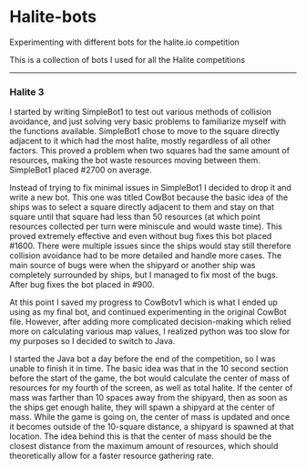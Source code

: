 # Halite-bots
Experimenting with different bots for the halite.io competition

This is a collection of bots I used for all the Halite competitions
<hr>
<h3>Halite 3 </h3>
<p>
I started by writing SimpleBot1 to test out various methods of collision avoidance, and just solving very basic problems to familiarize myself with the functions available. SimpleBot1 chose to move to the square directly adjacent to it which had the most halite, mostly regardless of all other factors. This proved a problem when two squares had the same amount of resources, making the bot waste resources moving between them. SimpleBot1 placed #2700 on average.

Instead of trying to fix minimal issues in SimpleBot1 I decided to drop it and write a new bot. This one was titled CowBot because the basic idea of the ships was to select a square directly adjacent to them and stay on that square until that square had less than 50 resources (at which point resources collected per turn were miniscule and would waste time). This proved extremely effective and even without bug fixes this bot placed #1600. There were multiple issues since the ships would stay still therefore collision avoidance had to be more detailed and handle more cases. The main source of bugs were when the shipyard or another ship was completely surrounded by ships, but I managed to fix most of the bugs. After bug fixes the bot placed in #900.

At this point I saved my progress to CowBotv1 which is what I ended up using as my final bot, and continued experimenting in the original CowBot file. However, after adding more complicated decision-making which relied more on calculating various map values, I realized python was too slow for my purposes so I decided to switch to Java. 

I started the Java bot a day before the end of the competition, so I was unable to finish it in time. The basic idea was that in the 10 second section before the start of the game, the bot would calculate the center of mass of resources for my fourth of the screen, as well as total halite. If the center of mass was farther than 10 spaces away from the shipyard, then as soon as the ships get enough halite, they will spawn a shipyard at the center of mass. While the game is going on, the center of mass is updated and once it becomes outside of the 10-square distance, a shipyard is spawned at that location. The idea behind this is that the center of mass should be the closest distance from the maximum amount of resources, which should theoretically allow for a faster resource gathering rate.
</p>
